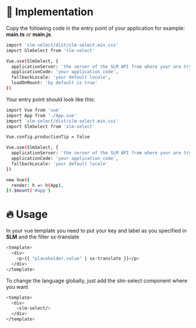 # 📖 Implementation

Copy the following code in the entry point of your application for example: **main.ts** or **main.js**.

```sh
import 'slm-select/dist/slm-select.min.css'
import SlmSelect from 'slm-select'

Vue.use(SlmSelect, {
  applicationServer: 'the server of the SLM API from where your are trying to get the translations',
  applicationCode: 'your application code',
  fallbackLocale: 'your default locale',
  loadOnMount: 'by default is true'
})
```

Your entry point should look like this:

```sh
import Vue from 'vue'
import App from './App.vue'
import 'slm-select/dist/slm-select.min.css'
import SlmSelect from 'slm-select'

Vue.config.productionTip = false

Vue.use(SlmSelect, {
  applicationServer: 'the server of the SLM API from where your are trying to get the translations',
  applicationCode: 'your application code',
  fallbackLocale: 'your default locale'
})

new Vue({
  render: h => h(App),
}).$mount('#app')
```

# 🔥 Usage

In your vue template you need to put your key and label as you specified in **SLM** and the filter sx-translate

```sh
<template>
  <div>
    <p>{{ "placeholder.value" | sx-translate }}</p>
  </div>
</template>
```

To change the language globally, just add the slm-select component where you want

```sh
<template>
  <div>
    <slm-select/>
  </div>
</template>
```
